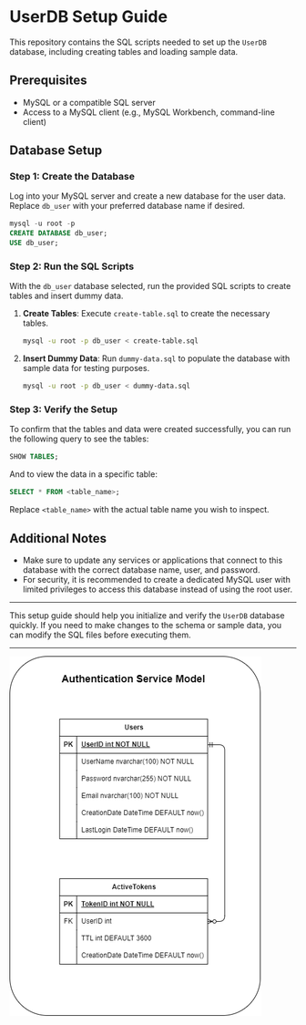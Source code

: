 # UserDB Setup Guide

This repository contains the SQL scripts needed to set up the `UserDB` database, including creating tables and loading sample data.

## Prerequisites

- MySQL or a compatible SQL server
- Access to a MySQL client (e.g., MySQL Workbench, command-line client)

## Database Setup

### Step 1: Create the Database

Log into your MySQL server and create a new database for the user data. Replace `db_user` with your preferred database name if desired.

```sql
mysql -u root -p
CREATE DATABASE db_user;
USE db_user;
```

### Step 2: Run the SQL Scripts

With the `db_user` database selected, run the provided SQL scripts to create tables and insert dummy data.

1. **Create Tables**: Execute `create-table.sql` to create the necessary tables.

   ```bash
   mysql -u root -p db_user < create-table.sql
   ```

2. **Insert Dummy Data**: Run `dummy-data.sql` to populate the database with sample data for testing purposes.

   ```bash
   mysql -u root -p db_user < dummy-data.sql
   ```

### Step 3: Verify the Setup

To confirm that the tables and data were created successfully, you can run the following query to see the tables:

```sql
SHOW TABLES;
```

And to view the data in a specific table:

```sql
SELECT * FROM <table_name>;
```

Replace `<table_name>` with the actual table name you wish to inspect.

## Additional Notes

- Make sure to update any services or applications that connect to this database with the correct database name, user, and password.
- For security, it is recommended to create a dedicated MySQL user with limited privileges to access this database instead of using the root user.

---

This setup guide should help you initialize and verify the `UserDB` database quickly. If you need to make changes to the schema or sample data, you can modify the SQL files before executing them.

---

![user_db_graph](./user_db_graph.png)
